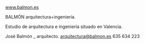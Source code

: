 www.balmon.es

BALMÓN arquitectura+ingeniería. 

Estudio de arquitectura e ingeniería situado en Valencia.

José Balmón _ arquitecto.
arquitectura@balmon.es
635 634 223
